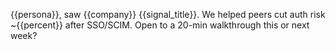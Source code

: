{{persona}}, saw {{company}} {{signal_title}}. We helped peers cut auth risk ~{{percent}} after SSO/SCIM. Open to a 20-min walkthrough this or next week?
